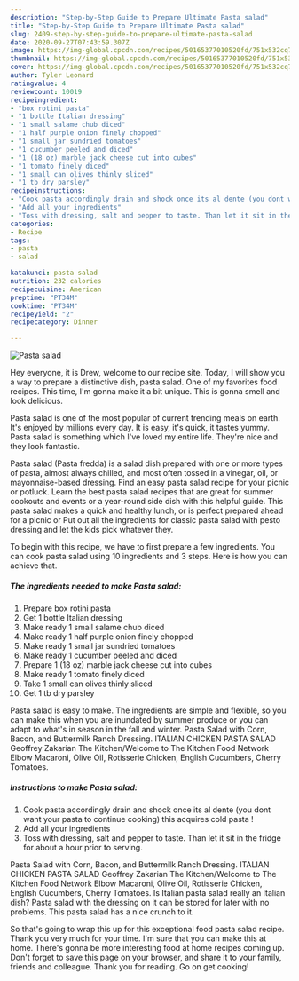 ```yaml
---
description: "Step-by-Step Guide to Prepare Ultimate Pasta salad"
title: "Step-by-Step Guide to Prepare Ultimate Pasta salad"
slug: 2409-step-by-step-guide-to-prepare-ultimate-pasta-salad
date: 2020-09-27T07:43:59.307Z
image: https://img-global.cpcdn.com/recipes/50165377010520fd/751x532cq70/pasta-salad-recipe-main-photo.jpg
thumbnail: https://img-global.cpcdn.com/recipes/50165377010520fd/751x532cq70/pasta-salad-recipe-main-photo.jpg
cover: https://img-global.cpcdn.com/recipes/50165377010520fd/751x532cq70/pasta-salad-recipe-main-photo.jpg
author: Tyler Leonard
ratingvalue: 4
reviewcount: 10019
recipeingredient:
- "box rotini pasta"
- "1 bottle Italian dressing"
- "1 small salame chub diced"
- "1 half purple onion finely chopped"
- "1 small jar sundried tomatoes"
- "1 cucumber peeled and diced"
- "1 (18 oz) marble jack cheese cut into cubes"
- "1 tomato finely diced"
- "1 small can olives thinly sliced"
- "1 tb dry parsley"
recipeinstructions:
- "Cook pasta accordingly drain and shock once its al dente (you dont want your pasta to continue cooking) this acquires cold pasta !"
- "Add all your ingredients"
- "Toss with dressing, salt and pepper to taste. Than let it sit in the fridge for about a hour prior to serving."
categories:
- Recipe
tags:
- pasta
- salad

katakunci: pasta salad 
nutrition: 232 calories
recipecuisine: American
preptime: "PT34M"
cooktime: "PT34M"
recipeyield: "2"
recipecategory: Dinner

---
```



![Pasta salad](https://img-global.cpcdn.com/recipes/50165377010520fd/751x532cq70/pasta-salad-recipe-main-photo.jpg)

Hey everyone, it is Drew, welcome to our recipe site. Today, I will show you a way to prepare a distinctive dish, pasta salad. One of my favorites food recipes. This time, I'm gonna make it a bit unique. This is gonna smell and look delicious.

Pasta salad is one of the most popular of current trending meals on earth. It's enjoyed by millions every day. It is easy, it's quick, it tastes yummy. Pasta salad is something which I've loved my entire life. They're nice and they look fantastic.

Pasta salad (Pasta fredda) is a salad dish prepared with one or more types of pasta, almost always chilled, and most often tossed in a vinegar, oil, or mayonnaise-based dressing. Find an easy pasta salad recipe for your picnic or potluck. Learn the best pasta salad recipes that are great for summer cookouts and events or a year-round side dish with this helpful guide. This pasta salad makes a quick and healthy lunch, or is perfect prepared ahead for a picnic or Put out all the ingredients for classic pasta salad with pesto dressing and let the kids pick whatever they.


To begin with this recipe, we have to first prepare a few ingredients. You can cook pasta salad using 10 ingredients and 3 steps. Here is how you can achieve that.

<!--inarticleads1-->

##### The ingredients needed to make Pasta salad:

1. Prepare box rotini pasta
1. Get 1 bottle Italian dressing
1. Make ready 1 small salame chub diced
1. Make ready 1 half purple onion finely chopped
1. Make ready 1 small jar sundried tomatoes
1. Make ready 1 cucumber peeled and diced
1. Prepare 1 (18 oz) marble jack cheese cut into cubes
1. Make ready 1 tomato finely diced
1. Take 1 small can olives thinly sliced
1. Get 1 tb dry parsley


Pasta salad is easy to make. The ingredients are simple and flexible, so you can make this when you are inundated by summer produce or you can adapt to what&#39;s in season in the fall and winter. Pasta Salad with Corn, Bacon, and Buttermilk Ranch Dressing. ITALIAN CHICKEN PASTA SALAD Geoffrey Zakarian The Kitchen/Welcome to The Kitchen Food Network Elbow Macaroni, Olive Oil, Rotisserie Chicken, English Cucumbers, Cherry Tomatoes. 

<!--inarticleads2-->

##### Instructions to make Pasta salad:

1. Cook pasta accordingly drain and shock once its al dente (you dont want your pasta to continue cooking) this acquires cold pasta !
1. Add all your ingredients
1. Toss with dressing, salt and pepper to taste. Than let it sit in the fridge for about a hour prior to serving.


Pasta Salad with Corn, Bacon, and Buttermilk Ranch Dressing. ITALIAN CHICKEN PASTA SALAD Geoffrey Zakarian The Kitchen/Welcome to The Kitchen Food Network Elbow Macaroni, Olive Oil, Rotisserie Chicken, English Cucumbers, Cherry Tomatoes. Is Italian pasta salad really an Italian dish? Pasta salad with the dressing on it can be stored for later with no problems. This pasta salad has a nice crunch to it. 

So that's going to wrap this up for this exceptional food pasta salad recipe. Thank you very much for your time. I'm sure that you can make this at home. There's gonna be more interesting food at home recipes coming up. Don't forget to save this page on your browser, and share it to your family, friends and colleague. Thank you for reading. Go on get cooking!
